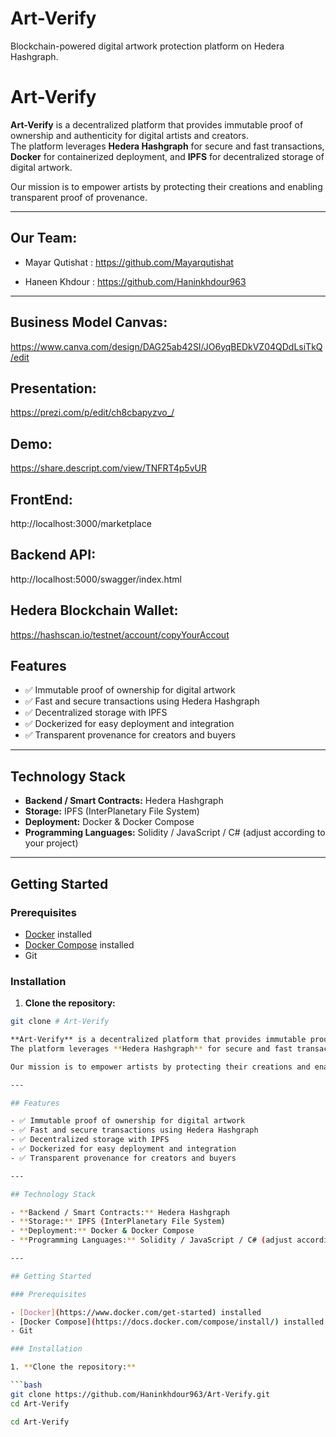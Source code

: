 # Art-Verify
Blockchain-powered digital artwork protection platform on Hedera Hashgraph.

# Art-Verify

**Art-Verify** is a decentralized platform that provides immutable proof of ownership and authenticity for digital artists and creators.  
The platform leverages **Hedera Hashgraph** for secure and fast transactions, **Docker** for containerized deployment, and **IPFS** for decentralized storage of digital artwork.  

Our mission is to empower artists by protecting their creations and enabling transparent proof of provenance.


---
## Our Team: 

- Mayar Qutishat : https://github.com/Mayarqutishat


- Haneen Khdour : https://github.com/Haninkhdour963
---
## Business Model Canvas:
https://www.canva.com/design/DAG25ab42SI/JO6yqBEDkVZ04QDdLsiTkQ/edit
## Presentation: 
https://prezi.com/p/edit/ch8cbapyzvo_/
## Demo:
https://share.descript.com/view/TNFRT4p5vUR

## FrontEnd: 
http://localhost:3000/marketplace
## Backend API:
http://localhost:5000/swagger/index.html
## Hedera Blockchain Wallet:
https://hashscan.io/testnet/account/copyYourAccout





## Features

- ✅ Immutable proof of ownership for digital artwork
- ✅ Fast and secure transactions using Hedera Hashgraph
- ✅ Decentralized storage with IPFS
- ✅ Dockerized for easy deployment and integration
- ✅ Transparent provenance for creators and buyers

---

## Technology Stack

- **Backend / Smart Contracts:** Hedera Hashgraph  
- **Storage:** IPFS (InterPlanetary File System)  
- **Deployment:** Docker & Docker Compose  
- **Programming Languages:** Solidity / JavaScript / C# (adjust according to your project)

---

## Getting Started

### Prerequisites

- [Docker](https://www.docker.com/get-started) installed
- [Docker Compose](https://docs.docker.com/compose/install/) installed
- Git

### Installation

1. **Clone the repository:**

```bash
git clone # Art-Verify

**Art-Verify** is a decentralized platform that provides immutable proof of ownership and authenticity for digital artists and creators.  
The platform leverages **Hedera Hashgraph** for secure and fast transactions, **Docker** for containerized deployment, and **IPFS** for decentralized storage of digital artwork.  

Our mission is to empower artists by protecting their creations and enabling transparent proof of provenance.

---

## Features

- ✅ Immutable proof of ownership for digital artwork
- ✅ Fast and secure transactions using Hedera Hashgraph
- ✅ Decentralized storage with IPFS
- ✅ Dockerized for easy deployment and integration
- ✅ Transparent provenance for creators and buyers

---

## Technology Stack

- **Backend / Smart Contracts:** Hedera Hashgraph  
- **Storage:** IPFS (InterPlanetary File System)  
- **Deployment:** Docker & Docker Compose  
- **Programming Languages:** Solidity / JavaScript / C# (adjust according to your project)

---

## Getting Started

### Prerequisites

- [Docker](https://www.docker.com/get-started) installed
- [Docker Compose](https://docs.docker.com/compose/install/) installed
- Git

### Installation

1. **Clone the repository:**

```bash
git clone https://github.com/Haninkhdour963/Art-Verify.git
cd Art-Verify

cd Art-Verify

